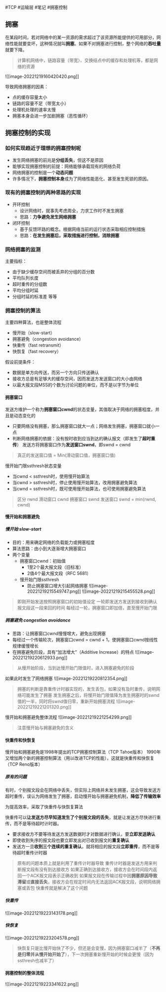 #TCP #运输层 #笔记 #拥塞控制

## 拥塞
在某段时间，若对网络中的某一资源的需求超过了该资源所能提供的可用部分，网络性能就要变坏，这种情况就叫**拥塞**。如果不对拥塞进行控制，整个网络的**吞吐量**就要下降。
> 计算机网络中，链路容量（带宽）、交换结点中的缓存和处理机等，都是网络的资源

![[image-20221219160420420.png]]

导致网络拥塞的因素：
- 点的缓存容量太小
- 链路的容量不足（带宽太小）
- 处理机处理的速率太慢
- 拥塞本身会进一步加剧拥塞（恶性循环）

## 拥塞控制的实现

### 如何实现趋近于理想的拥塞控制呢
- 发生网络拥塞的前兆是**分组丢失**，但这不是原因
- 能够实现拥塞控制的前提：网络能够承载现有的网络负荷
- 网络拥塞的控制是一个**动态问题**
- 许多情况下，**拥塞控制本身**成为了网络性能恶化、甚至发生死锁的原因。

### 现有的拥塞控制的两种思路的实现

- 开环控制
	- 设计网络时，就事先考虑周全，力求工作时不发生拥塞
	- 思路：**力争避免发生网络拥塞**
- 闭环控制
	- 基于反馈环路的概念。根据网络当前的运行状态采取相应控制措施
	- 思路：**在发生拥塞后，采取措施进行控制，消除拥塞**

### 网络拥塞的监测

主要指标：
- 由于缺少缓存空间而被丢弃的分组的百分数
- 平均队列长度
- 超时重传的分组数
- 平均分组时延
- 分组时延的标准差
等等

### 拥塞控制的算法

主要四种算法，也是整体流程
- 慢开始（slow-start）
- 拥塞避免（congestion avoidance）
- 快重传（fast retransmit）
- 快恢复（fast recovery）

假设前提条件：
- 数据是单方向传送，而另一个方向只传送确认
- 接收方总是有足够大的缓存空间，因而发送方发送窗口的大小由网络
- 以最大报文段MSS的个数为讨论问题的单位，而不是以字节为单位

#### 拥塞窗口

发送方维护一个称为**拥塞窗口cwnd**的状态变量，其值取决于网络的拥塞程度，并且是动态变化的
- 只要网络没有拥塞，那么拥塞窗口就大一点；网络发生拥塞，拥塞窗口就小一点
- 判断网络拥塞的依据：没有按时收到应当到达的确认报文（即发生了**超时重传**）
发送方将拥塞窗口作为**发送窗口swnd**，即swnd = cwnd
>真正的发送窗口值 = Min(滑动窗口值，拥塞窗口值)

慢开始门限ssthresh状态变量
- 当cwnd < ssthresh时，使用慢开始算法
- 当cwnd > ssthresh时，停止使用慢开始算法，改用拥塞避免算法
- 当cwnd = ssthresh时，既可使用慢开始算法，也可使用拥塞避免算法

>区分
>rwnd  滑动窗口
>cwnd  拥塞窗口
>swnd  发送窗口
>swnd = min(rwnd, cwnd)

#### 慢开始和拥塞避免

##### 慢开始  slow-start
- 目的：用来确定网络的负载能力或拥塞程度
- 算法思路：由小到大逐渐增大拥塞窗口
- 两个变量
	- 拥塞窗口cwnd：初始值
		- 1至2个最大报文段（旧标准）
		- 2值4个最大报文段（RFC 5681）
	- 慢开始门限ssthresh
		- 防止拥塞窗口增大引起网络拥塞
![[image-20221219215549747.png]]
![[image-20221219215455528.png]]
>即刚开始发送按照拥塞窗口的初始值设定
>一轮即发送方发送到接收到确认报文段这一段来回的时间
>每经过一轮，拥塞窗口即加倍，直至慢开始门限

##### 拥塞避免  congestion avoidance
- 思路：让拥塞窗口cwnd慢慢增大，避免出现拥塞
- 每经过一个传输轮次，拥塞窗口cwnd = cwnd + 1，使拥塞窗口cwnd按线性规律缓慢增长
- 在拥塞避免阶段，具有“加法增大”（Additive Increase）的特点
![[image-20221219220612933.png]]
>从慢开始阶段，当到达慢开始门限值时，进入拥塞避免的阶段

如果此时发生了网络拥塞
![[image-20221219220812354.png]]
>拥塞的判断是靠重传计时器实现的，发生丢包，如果没有及时重传，说明网络可能发生了拥塞
>发生拥塞之后，将慢开始门限值降为发生拥塞时的swnd值的一半，同时将swnd值归零，重新开始拥塞流程
![[image-20221219221201320.png]]

慢开始和拥塞避免整体流程
![[image-20221219221254299.png]]
>注意慢开始与拥塞避免的含义

#### 快重传和快恢复

慢开始和拥塞避免是1998年提出的TCP拥塞控制算法（TCP Tahoe版本）
1990年又增加两个新的拥塞控制算法（用以改进TCP的性能），这就是快重传和快恢复（TCP Reno版本）

##### 原有的问题

有时，个别报文段会在网络中丢失，但实际上网络并未发生拥塞，这会导致发送方超时重传，误认为网络发生了拥塞，启动慢开始与拥塞避免机制，**降低了传输效率**

为提高效率，采取了快重传与快恢复算法

快重传可以**让发送方尽早知道发生了个别报文段的丢失**，就是让发送方尽快进行重传，而不是等待超时计时器。
- 要求接收方不要等待发送方发送数据时才对数据进行确认，要**立即发送确认**
- 即使收到失序的报文段也要立即发出对已收到报文的**重复确认**
- 发送方一旦**收到三个连续的重复确认**，就将相应的报文段**立即重传**，而不是等待超时重传计时器

>原有的问题本质上就是利用了重传计时器导致
>重传计时器是发送方用来判断报文段有没有到达接收方
>如果正确到达接收方，接收方会在时间段内返回一个ACK报文段表示正确收到
>如果报文段在传输过程中因**拥塞原因导致滞留**或**直接丢失**，接收方会在规定时间内无法返回ACK报文段，说明网络拥塞或丢包
>快重传就是解决了这个问题

##### 快重传
![[image-20221219223143178.png]]

##### 快恢复
![[image-20221219223204578.png]]
>快恢复只是比慢开始快了不少，但还是会变慢，因为拥塞窗口减半了（**不再是归零并从慢开始开始了**），下一次拥塞重新慢开始的时候会更慢（因为ssthresh也减半了）


#### 拥塞控制的整体流程
![[image-20221219223341622.png]]






